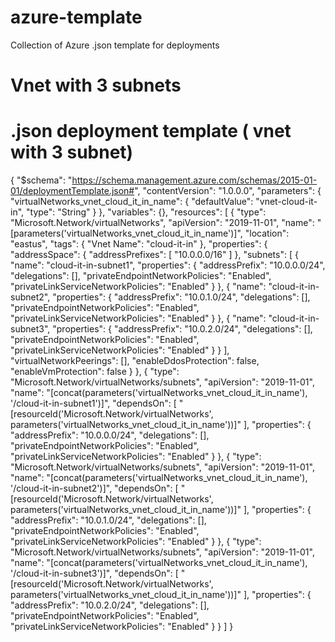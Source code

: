 # azure-template
Collection of Azure .json template for deployments

# Vnet with 3 subnets
# .json deployment template ( vnet with 3 subnet)
{
    "$schema": "https://schema.management.azure.com/schemas/2015-01-01/deploymentTemplate.json#",
    "contentVersion": "1.0.0.0",
    "parameters": {
        "virtualNetworks_vnet_cloud_it_in_name": {
            "defaultValue": "vnet-cloud-it-in",
            "type": "String"
        }
    },
    "variables": {},
    "resources": [
        {
            "type": "Microsoft.Network/virtualNetworks",
            "apiVersion": "2019-11-01",
            "name": "[parameters('virtualNetworks_vnet_cloud_it_in_name')]",
            "location": "eastus",
            "tags": {
                "Vnet Name": "cloud-it-in"
            },
            "properties": {
                "addressSpace": {
                    "addressPrefixes": [
                        "10.0.0.0/16"
                    ]
                },
                "subnets": [
                    {
                        "name": "cloud-it-in-subnet1",
                        "properties": {
                            "addressPrefix": "10.0.0.0/24",
                            "delegations": [],
                            "privateEndpointNetworkPolicies": "Enabled",
                            "privateLinkServiceNetworkPolicies": "Enabled"
                        }
                    },
                    {
                        "name": "cloud-it-in-subnet2",
                        "properties": {
                            "addressPrefix": "10.0.1.0/24",
                            "delegations": [],
                            "privateEndpointNetworkPolicies": "Enabled",
                            "privateLinkServiceNetworkPolicies": "Enabled"
                        }
                    },
                    {
                        "name": "cloud-it-in-subnet3",
                        "properties": {
                            "addressPrefix": "10.0.2.0/24",
                            "delegations": [],
                            "privateEndpointNetworkPolicies": "Enabled",
                            "privateLinkServiceNetworkPolicies": "Enabled"
                        }
                    }
                ],
                "virtualNetworkPeerings": [],
                "enableDdosProtection": false,
                "enableVmProtection": false
            }
        },
        {
            "type": "Microsoft.Network/virtualNetworks/subnets",
            "apiVersion": "2019-11-01",
            "name": "[concat(parameters('virtualNetworks_vnet_cloud_it_in_name'), '/cloud-it-in-subnet1')]",
            "dependsOn": [
                "[resourceId('Microsoft.Network/virtualNetworks', parameters('virtualNetworks_vnet_cloud_it_in_name'))]"
            ],
            "properties": {
                "addressPrefix": "10.0.0.0/24",
                "delegations": [],
                "privateEndpointNetworkPolicies": "Enabled",
                "privateLinkServiceNetworkPolicies": "Enabled"
            }
        },
        {
            "type": "Microsoft.Network/virtualNetworks/subnets",
            "apiVersion": "2019-11-01",
            "name": "[concat(parameters('virtualNetworks_vnet_cloud_it_in_name'), '/cloud-it-in-subnet2')]",
            "dependsOn": [
                "[resourceId('Microsoft.Network/virtualNetworks', parameters('virtualNetworks_vnet_cloud_it_in_name'))]"
            ],
            "properties": {
                "addressPrefix": "10.0.1.0/24",
                "delegations": [],
                "privateEndpointNetworkPolicies": "Enabled",
                "privateLinkServiceNetworkPolicies": "Enabled"
            }
        },
        {
            "type": "Microsoft.Network/virtualNetworks/subnets",
            "apiVersion": "2019-11-01",
            "name": "[concat(parameters('virtualNetworks_vnet_cloud_it_in_name'), '/cloud-it-in-subnet3')]",
            "dependsOn": [
                "[resourceId('Microsoft.Network/virtualNetworks', parameters('virtualNetworks_vnet_cloud_it_in_name'))]"
            ],
            "properties": {
                "addressPrefix": "10.0.2.0/24",
                "delegations": [],
                "privateEndpointNetworkPolicies": "Enabled",
                "privateLinkServiceNetworkPolicies": "Enabled"
            }
        }
    ]
}

